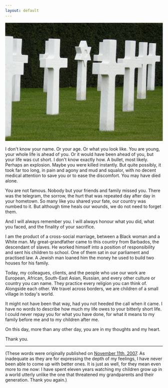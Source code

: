 ```yaml
---
layout: default
---
```


![](/assets/images/crosses.jpg)

I don't know your name. Or your age. Or what you look like. You are young, your whole life is ahead of you. Or it would have been ahead of you, but your life was cut short. I don't know exactly how. A bullet, most likely. Perhaps an explosion. Maybe you were killed instantly. But quite possibly, it took far too long, in pain and agony and mud and squalor, with no decent medical attention to save you or to ease the discomfort. You may have died alone.

You are not famous. Nobody but your friends and family missed you. There was the telegram, the sorrow, the hurt that was repeated day after day in your hometown. So many like you shared your fate, our country was numbed to it. But although time heals our wounds, we do not need to forget them.

And I will always remember you. I will always honour what you did, what you faced, and the finality of your sacrifice.

I am the product of a cross-social marriage, between a Black woman and a White man. My great-grandfather came to this country from Barbados, the descendant of slaves. He worked himself into a position of responsibility and sent his children to school. One of them sat in our parliament and practised law. A Jewish man loaned him the money he used to build two houses for his family.

Today, my colleagues, clients, and the people who use our work are European, African, South-East Asian, Russian, and every other culture or country you can name. They practice every religion you can think of. Alongside each other. We travel across borders, we are children of a small village in today's world.

It might not have been that way, had you not heeded the call when it came. I have no words to describe how much my life owes to your bitterly short life. I could never repay you for what you have done, for what it means to my family before me and to my children after me.

On this day, more than any other day, you are in my thoughts and my heart.

Thank you.

---

(These words were originally published on [November 11th, 2007](http://weblog.raganwald.com/2007/11/thank-you.html). As inadequate as they are for expressing the depth of my feelings, I have never been able to come up with better ones. It is just as well, for they mean even more to me now: I have spent eleven years watching my children grow up in a world utterly unlike the one that threatened my grandparents and their generation. Thank you again.)
